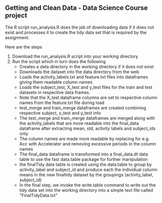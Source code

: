## Getting and Clean Data - Data Science Course project 

The R script run_analysis.R does the job of downloading data if it does not exist and processes it to create
the tidy data set that is required by the assignment.

Here are the steps
1. Download the run_analysis.R script into your working directory
2. Run the script which in turn does the following
    - Creates a data directory in the working directory if it does not exist
    - Downloads the dataset into the data directory from the web
    - Loads the activity_labels.txt and feature.txt files into dataframes giving them readable column names
    - Loads the subject_test, X_test and y_test files for the train and test datasets in respective data frames. 
    - Note that the X_test dataframe columns are set to respective column names from the feature.txt file during load
    - test_merge and train_merge dataframes are created combining respective subject, x_test and y_test info
    - The test_merge and train_merge dataframes are merged along with the activity_labels that are more readable into the final_data dataframe after extracting mean, std, activity labels and subject_ids only
    - The column names are made more readable by replacing for e.g. Acc with Accelerator and removing excessive periods in the column names
    - The final_data dataframe is transformed into a final_data.dt data table to use the fast data.table package for further manipulation
    - the finalTidy data table is created using the data.table to group by activity_label and subject_id and produce each the individual column means in the new finaltidy dataset by the groupings (activity_label, subject_id)
    - In the final step, we invoke the write.table command to write out the tidy data set into the working directory into a simple text file called "FinalTidyData.txt"